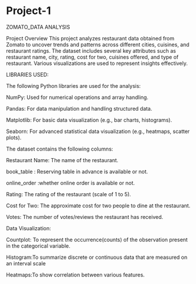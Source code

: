 # Project-1
ZOMATO_DATA ANALYSIS

Project Overview
This project analyzes restaurant data obtained from Zomato to uncover trends and patterns across different cities, cuisines, and restaurant ratings. The dataset includes several key attributes such as restaurant name, city, rating, cost for two, cuisines offered, and type of restaurant. Various visualizations are used to represent insights effectively.

LIBRARIES USED:

The following Python libraries are used for the analysis:

NumPy: Used for numerical operations and array handling.

Pandas: For data manipulation and handling structured data.

Matplotlib: For basic data visualization (e.g., bar charts, histograms).

Seaborn: For advanced statistical data visualization (e.g., heatmaps, scatter plots).


The dataset contains the following columns:

Restaurant Name: The name of the restaurant.

book_table : Reserving table in advance is available or not.

online_order :whether online order is available or not.

Rating: The rating of the restaurant (scale of 1 to 5).

Cost for Two: The approximate cost for two people to dine at the restaurant.

Votes: The number of votes/reviews the restaurant has received.


Data Visualization:

Countplot: To represent the occurrence(counts) of the observation present in the categorical variable.

Histogram:To summarize discrete or continuous data that are measured on an interval scale

Heatmaps:To show correlation between various features.
